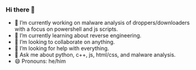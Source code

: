 ### Hi there 👋

<!--
**not-sponsored/not-sponsored** is a ✨ _special_ ✨ repository because its `README.md` (this file) appears on your GitHub profile.

Here are some ideas to get you started:

- 🔭 I’m currently working on ...
- 🌱 I’m currently learning ...
- 👯 I’m looking to collaborate on ...
- 🤔 I’m looking for help with ...
- 💬 Ask me about ...
- 📫 How to reach me: ...
- 😄 Pronouns: ...
- ⚡ Fun fact: ...
-->

- 🔭 I’m currently working on malware analysis of droppers/downloaders with a focus on powershell and js scripts.
- 🌱 I’m currently learning about reverse engineering.
- 👯 I’m looking to collaborate on anything.
- 🤔 I’m looking for help with everything.
- 💬 Ask me about python, c++, js, html/css, and malware analysis.
- 😄 Pronouns: he/him
